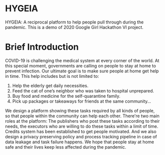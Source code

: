 # HYGEIA
  HYGEIA: A reciprocal platform to help people pull through during the pandemic. This is a demo of 2020 Google Girl Hackathon VI project.
# Brief Introduction
  COVID-19 is challenging the medical system at every corner of the world. At this special moment, governments are calling on people to stay at home to prevent infection.
  Our ultimate goal is to make sure people at home get help in time. This help includes but is not limited to:
  1. Help the elderly get daily necessities.
  2. Feed the cat of one’s neighbor who was taken to hospital unprepared.
  3. Buy food and medicine for the self-quarantine family.
  4. Pick up packages or takeaways for friends at the same community...
  
  We design a platform showing these tasks required by all kinds of people, so
that people within the community can help each other. There're two main roles at the platform: The publishers who post these tasks according to their needs, the executors who are willing to do these tasks within a limit of time.
Credits system has been established to get people motivated. And we also design a privacy preserving policy and process tracking pipeline in case of data leakage and task failure happens.
  We hope that people stay at home safe and their lives keep less affected during the pandemic.
